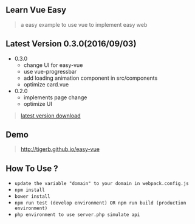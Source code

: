 ## Learn Vue Easy

> a easy example to use vue to implement easy web


## Latest Version 0.3.0(2016/09/03)

- 0.3.0
  + change UI for easy-vue
  + use vue-progressbar
  + add loading animation component in src/components
  + optimize card.vue
- 0.2.0
  + implements page change
  + optimize UI

> [latest version download](https://github.com/TIGERB/easy-vue/releases/tag/v0.3.0)

## Demo

> <http://tigerb.github.io/easy-vue>

## How To Use ?
* `update the variable "domain" to your domain in webpack.config.js`
* `npm install`
* `bower install`
* `npm run test (develop environment) OR npm run build (production environment)`
* `php environment to use server.php simulate api`
